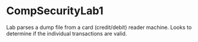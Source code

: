 # CompSecurityLab1

Lab parses a dump file from a card (credit/debit) reader machine. Looks to determine if the individual transactions are valid.
